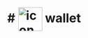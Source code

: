 # # <img src='https://user-images.githubusercontent.com/27986239/151119835-de8052c1-a03e-481b-b008-a01a33cfff4b.png' width='55' align='center' alt='icon'> wallet
